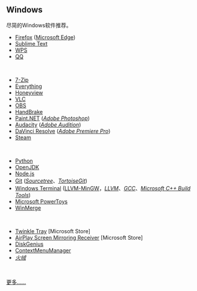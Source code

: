 ## Windows

尽简的Windows软件推荐。

* [Firefox](https://www.mozilla.org/en-US/firefox/all/#product-desktop-release) ([Microsoft Edge](https://www.microsoft.com/zh-cn/edge))
* [Sublime Text](https://www.sublimetext.com)
* [WPS](https://www.wps.cn)
* [QQ](https://im.qq.com)
<br>

* [7-Zip](https://www.7-zip.org)
* [Everything](https://www.voidtools.com/zh-cn/)
* [Honeyview](https://www.bandisoft.com/honeyview)
* [VLC](https://www.videolan.org)
* [OBS](https://obsproject.com)
* [HandBrake](https://handbrake.fr)
* [Paint.NET](https://www.getpaint.net) ([_Adobe Photoshop_](https://www.adobe.com/cn/products/photoshop.html))
* [Audacity](https://www.audacityteam.org) ([_Adobe Audition_](https://www.adobe.com/cn/products/audition.html))
* [DaVinci Resolve](http://www.blackmagicdesign.com/cn/products/davinciresolve) ([_Adobe Premiere Pro_](https://www.adobe.com/cn/products/premiere.html))
* [Steam](https://store.steampowered.com)
<br>

* [Python](https://www.python.org)
* [OpenJDK](https://adoptium.net/zh-CN/)
* [Node.js](https://nodejs.org/zh-cn/)
* [Git](https://git-scm.com) ([_Sourcetree_](https://sourcetreeapp.com)、[_TortoiseGit_](https://tortoisegit.org))
* [Windows Terminal](https://github.com/microsoft/terminal) ([LLVM-MinGW](https://www.mingw-w64.org/downloads/#llvm-mingw)，[_LLVM_](https://llvm.org)、[_GCC_](https://gcc.gnu.org)、[_Microsoft C++ Build Tools_](https://visualstudio.microsoft.com/zh-hans/visual-cpp-build-tools/))
* [Microsoft PowerToys](https://github.com/microsoft/PowerToys)
* [WinMerge](https://winmerge.org)
<br>

* [Twinkle Tray](https://github.com/xanderfrangos/twinkle-tray) [Microsoft Store]
* [AirPlay Screen Mirroring Receiver](https://apps.microsoft.com/store/detail/airplay-screen-mirroring-receiver/9N1J401VPSN9) [Microsoft Store]
* [DiskGenius](https://www.diskgenius.cn)
* [ContextMenuManager](https://github.com/BluePointLilac/ContextMenuManager)
* [_火绒_](https://www.huorong.cn)
<br>

[更多……](https://github.com/Awesome-Windows/Awesome)

